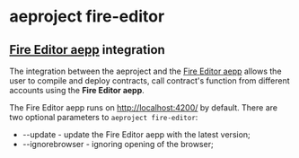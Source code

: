 # aeproject fire-editor

## [Fire Editor aepp](http://fireeditor.nikitafuchs.de/) integration

The integration between the aeproject and the [Fire Editor aepp](http://fireeditor.nikitafuchs.de/) allows the user to compile and deploy contracts, call contract's function from different accounts using the **Fire Editor aepp**. 

The Fire Editor aepp runs on [http://localhost:4200/](http://localhost:4200/) by default. There are two optional parameters to `aeproject fire-editor`:

* --update - update the Fire Editor aepp with the latest version;
* --ignorebrowser - ignoring opening of the browser;